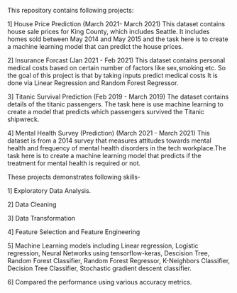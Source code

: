This repository contains following projects:

1] House Price Prediction (March 2021- March 2021)
This dataset contains house sale prices for King County, which includes Seattle. It includes homes sold between May 2014 and May 2015 and the task here is to create a machine learning model that can predict the house prices.

2] Insurance Forcast (Jan 2021 - Feb 2021)
This dataset contains personal medical costs based on certain number of factors like sex,smoking etc. So the goal of this project is that by taking inputs predict medical costs
It is done via Linear Regression and Random Forest Regressor.

3] Titanic Survival Prediction  (Feb 2019 - March 2019)
The dataset contains details of the titanic passengers. The task here is use machine learning to create a model that predicts which passengers survived the Titanic shipwreck.

4] Mental Health Survey (Prediction) (March 2021 - March 2021)
This dataset is from a 2014 survey that measures attitudes towards mental health and frequency of mental health disorders in the tech workplace.The task here is to create a machine learning model that predicts if the treatment for mental health is required or not.

These projects demonstrates following skills- 

1] Exploratory Data Analysis.

2] Data Cleaning

3] Data Transformation

4] Feature Selection and Feature Engineering

5] Machine Learning models including Linear regression, Logistic regression, Neural Networks using tensorflow-keras, Descision Tree, Random Forest Classifier, Random Forest Regressor, K-Neighbors Classifier, Decision Tree Classifier, Stochastic gradient descent classifier.

6] Compared the performance using various accuracy metrics.
